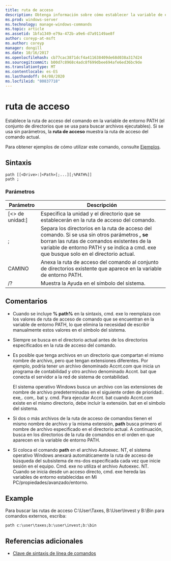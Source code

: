 ```yaml
---
title: ruta de acceso
description: Obtenga información sobre cómo establecer la variable de entorno PATH.
ms.prod: windows-server
ms.technology: manage-windows-commands
ms.topic: article
ms.assetid: 1bfa1349-e79a-472b-a9e6-d7a91149ae8f
author: coreyp-at-msft
ms.author: coreyp
manager: dongill
ms.date: 10/16/2017
ms.openlocfilehash: cb77cac3871dcf4a411638409de68d038a317d24
ms.sourcegitcommit: b00d7c8968c4adc8f699dbee694afe6ed36bc9de
ms.translationtype: MT
ms.contentlocale: es-ES
ms.lasthandoff: 04/08/2020
ms.locfileid: "80837718"
---
```

# <a name="path"></a>ruta de acceso



Establece la ruta de acceso del comando en la variable de entorno PATH (el conjunto de directorios que se usa para buscar archivos ejecutables). Si se usa sin parámetros, la **ruta de acceso** muestra la ruta de acceso del comando actual.

Para obtener ejemplos de cómo utilizar este comando, consulte [Ejemplos](#BKMK_examples).

## <a name="syntax"></a>Sintaxis

```
path [[<Drive>:]<Path>[;...][;%PATH%]]
path ;
```

### <a name="parameters"></a>Parámetros

|     Parámetro     |                                                                                                     Descripción                                                                                                      |
|-------------------|----------------------------------------------------------------------------------------------------------------------------------------------------------------------------------------------------------------------|
| [\<> de unidad:]<Path> |                                                                            Especifica la unidad y el directorio que se establecerán en la ruta de acceso del comando.                                                                             |
|         ;         | Separa los directorios en la ruta de acceso del comando. Si se usa sin otros parámetros **, se** borran las rutas de comandos existentes de la variable de entorno PATH y se indica a cmd. exe que busque solo en el directorio actual. |
|      CAMINO       |                                                         Anexa la ruta de acceso del comando al conjunto de directorios existente que aparece en la variable de entorno PATH.                                                         |
|        /?         |                                                                                         Muestra la Ayuda en el símbolo del sistema.                                                                                         |

## <a name="remarks"></a>Comentarios

-   Cuando se incluye **% path%** en la sintaxis, cmd. exe lo reemplaza con los valores de ruta de acceso de comando que se encuentran en la variable de entorno PATH, lo que elimina la necesidad de escribir manualmente estos valores en el símbolo del sistema.
-   Siempre se busca en el directorio actual antes de los directorios especificados en la ruta de acceso del comando.
-   Es posible que tenga archivos en un directorio que compartan el mismo nombre de archivo, pero que tengan extensiones diferentes. Por ejemplo, podría tener un archivo denominado Accnt.com que inicia un programa de contabilidad y otro archivo denominado Accnt. bat que conecta el servidor a la red de sistema de contabilidad.

    El sistema operativo Windows busca un archivo con las extensiones de nombre de archivo predeterminadas en el siguiente orden de prioridad:. exe,. com,. bat y. cmd. Para ejecutar Accnt. bat cuando Accnt.com existe en el mismo directorio, debe incluir la extensión. bat en el símbolo del sistema.
-   Si dos o más archivos de la ruta de acceso de comandos tienen el mismo nombre de archivo y la misma extensión, **path** busca primero el nombre de archivo especificado en el directorio actual. A continuación, busca en los directorios de la ruta de comandos en el orden en que aparecen en la variable de entorno PATH.
-   Si coloca el comando **path** en el archivo Autoexec. NT, el sistema operativo Windows anexará automáticamente la ruta de acceso de búsqueda del subsistema de ms-dos especificada cada vez que inicie sesión en el equipo. Cmd. exe no utiliza el archivo Autoexec. NT. Cuando se inicia desde un acceso directo, cmd. exe hereda las variables de entorno establecidas en Mi PC/propiedades/avanzado/entorno.

## <a name="examples"></a><a name="BKMK_examples"></a>Example

Para buscar las rutas de acceso C:\User\Taxes, B:\User\Invest y B:\Bin para comandos externos, escriba:

`path c:\user\taxes;b:\user\invest;b:\bin`

## <a name="additional-references"></a>Referencias adicionales

- [Clave de sintaxis de línea de comandos](command-line-syntax-key.md)